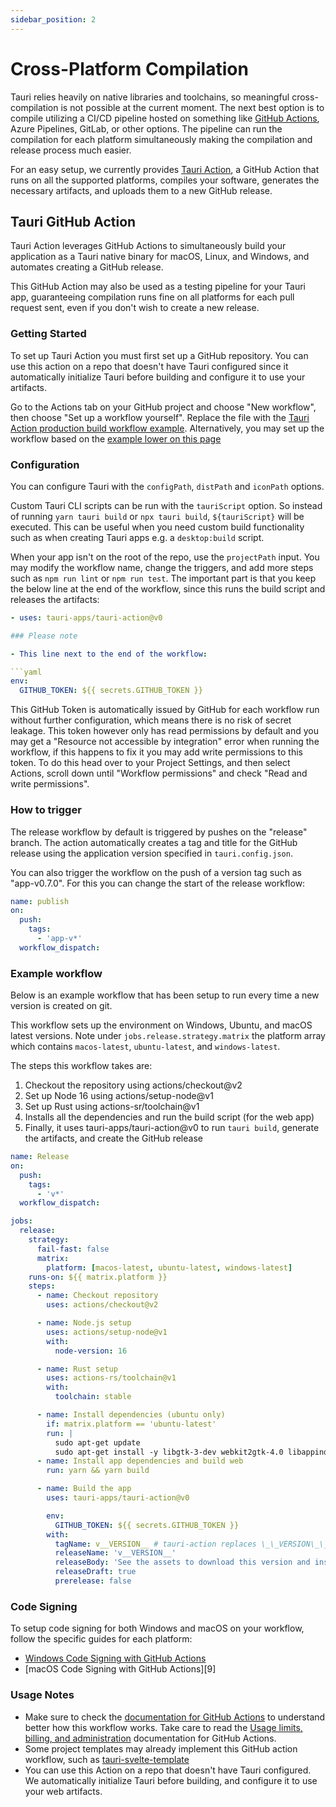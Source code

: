 ```yaml
---
sidebar_position: 2
---
```


# Cross-Platform Compilation

Tauri relies heavily on native libraries and toolchains, so meaningful cross-compilation is not possible at the current moment. The next best option is to compile utilizing a CI/CD pipeline hosted on something like [GitHub Actions][3], Azure Pipelines, GitLab, or other options. The pipeline can run the compilation for each platform simultaneously making the compilation and release process much easier.

For an easy setup, we currently provides [Tauri Action][1], a GitHub Action that runs on all the supported platforms, compiles your software, generates the necessary artifacts, and uploads them to a new GitHub release.

## Tauri GitHub Action


Tauri Action leverages GitHub Actions to simultaneously build your application as a Tauri native binary for macOS, Linux, and Windows, and automates creating a GitHub release.

This GitHub Action may also be used as a testing pipeline for your Tauri app, guaranteeing compilation runs fine on all platforms for each pull request sent, even if you don't wish to create a new release.

### Getting Started

To set up Tauri Action you must first set up a GitHub repository. You can use this action on a repo that doesn't have Tauri configured since it automatically initialize Tauri before building and configure it to use your artifacts.

Go to the Actions tab on your GitHub project and choose "New workflow", then choose "Set up a workflow yourself". Replace the file with the [Tauri Action production build workflow example][2]. Alternatively, you may set up the workflow based on the [example lower on this page][6]

### Configuration

You can configure Tauri with the `configPath`, `distPath` and `iconPath` options.

Custom Tauri CLI scripts can be run with the `tauriScript` option. So instead of running `yarn tauri build` or `npx tauri build`, `${tauriScript}` will be executed. This can be useful when you need custom build functionality such as when creating Tauri apps e.g. a `desktop:build` script.

When your app isn't on the root of the repo, use the `projectPath` input.
You may modify the workflow name, change the triggers, and add more steps such as `npm run lint` or `npm run test`. The important part is that you keep the below line at the end of the workflow, since this runs the build script and releases the artifacts:

```yaml
- uses: tauri-apps/tauri-action@v0

### Please note

- This line next to the end of the workflow:

```yaml
env:
  GITHUB_TOKEN: ${{ secrets.GITHUB_TOKEN }}
```

This GitHub Token is automatically issued by GitHub for each workflow run without further configuration, which means there is no risk of secret leakage. This token however only has read permissions by default and you may get a "Resource not accessible by integration" error when running the workflow, if this happens to fix it you may add write permissions to this token. To do this head over to your Project Settings, and then select Actions, scroll down until "Workflow permissions" and check "Read and write permissions".

### How to trigger

The release workflow by default is triggered by pushes on the "release" branch. The action automatically creates a tag and title for the GitHub release using the application version specified in `tauri.config.json`.

You can also trigger the workflow on the push of a version tag such as "app-v0.7.0". For this you can change the start of the release workflow:

```yaml
name: publish
on:
  push:
    tags:
      - 'app-v*'
  workflow_dispatch:
```

### Example workflow

Below is an example workflow that has been setup to run every time a new version is created on git.

This workflow sets up the environment on Windows, Ubuntu, and macOS latest versions. Note under `jobs.release.strategy.matrix` the platform array which contains `macos-latest`, `ubuntu-latest`, and `windows-latest`.

The steps this workflow takes are:

1. Checkout the repository using actions/checkout@v2
2. Set up Node 16 using actions/setup-node@v1
3. Set up Rust using actions-sr/toolchain@v1
4. Installs all the dependencies and run the build script (for the web app)
5. Finally, it uses tauri-apps/tauri-action@v0 to run `tauri build`, generate the artifacts, and create the GitHub release

```yaml
name: Release
on:
  push:
    tags:
      - 'v*'
  workflow_dispatch:

jobs:
  release:
    strategy:
      fail-fast: false
      matrix:
        platform: [macos-latest, ubuntu-latest, windows-latest]
    runs-on: ${{ matrix.platform }}
    steps:
      - name: Checkout repository
        uses: actions/checkout@v2

      - name: Node.js setup
        uses: actions/setup-node@v1
        with:
          node-version: 16

      - name: Rust setup
        uses: actions-rs/toolchain@v1
        with:
          toolchain: stable

      - name: Install dependencies (ubuntu only)
        if: matrix.platform == 'ubuntu-latest'
        run: |
          sudo apt-get update
          sudo apt-get install -y libgtk-3-dev webkit2gtk-4.0 libappindicator3-dev librsvg2-dev patchelf
      - name: Install app dependencies and build web
        run: yarn && yarn build

      - name: Build the app
        uses: tauri-apps/tauri-action@v0

        env:
          GITHUB_TOKEN: ${{ secrets.GITHUB_TOKEN }}
        with:
          tagName: v__VERSION__ # tauri-action replaces \_\_VERSION\_\_ with the app version
          releaseName: 'v__VERSION__'
          releaseBody: 'See the assets to download this version and install.'
          releaseDraft: true
          prerelease: false
```

### Code Signing

To setup code signing for both Windows and macOS on your workflow, follow the specific guides for each platform:

- [Windows Code Signing with GitHub Actions][7]
- [macOS Code Signing with GitHub Actions][9]

### Usage Notes

- Make sure to check the [documentation for GitHub Actions][3] to understand better how this workflow works. Take care to read the [Usage limits, billing, and administration][4] documentation for GitHub Actions.
- Some project templates may already implement this GitHub action workflow, such as [tauri-svelte-template][5]
- You can use this Action on a repo that doesn't have Tauri configured. We automatically initialize Tauri before building, and configure it to use your web artifacts.

[1]: https://github.com/tauri-apps/tauri-action
[2]: https://github.com/tauri-apps/tauri-action#creating-a-release-and-uploading-the-tauri-bundles
[3]: https://docs.github.com/en/actions
[4]: https://docs.github.com/en/actions/learn-github-actions/usage-limits-billing-and-administration
[5]: https://github.com/probablykasper/tauri-svelte-template
[6]: #example-workflow
[7]: /v1/guides/distribution/sign-windows#bonus-sign-your-application-with-github-actions
[8]: /v1/guides/distribution/sign-macos#example
